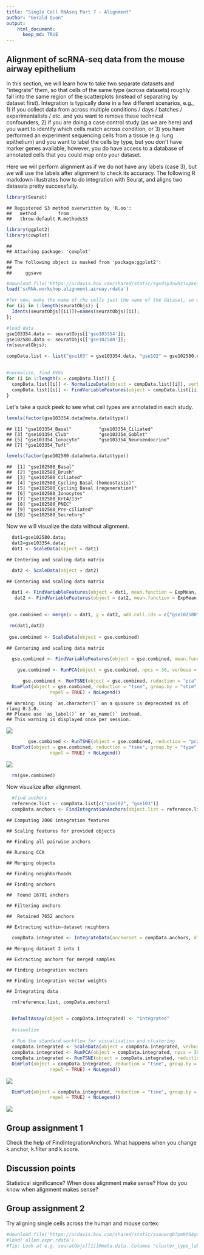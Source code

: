 ```yaml
---
title: "Single Cell RNAseq Part 7 - Alignment"
author: "Gerald Quon"
output:
    html_document:
      keep_md: TRUE
---
```




## Alignment of scRNA-seq data from the mouse airway epithelium

In this section, we will learn how to take two separate datasets and "integrate" them, so that cells of the same type (across datasets) roughly fall into the same region of the scatterplots (instead of separating by dataset first). Integration is typically done in a few different scenarios, e.g., 1) if you collect data from across multiple conditions / days / batches / experimentalists / etc. and you want to remove these technical confounders, 2) if you are doing a case control study (as we are here) and you want to identify which cells match across condition, or 3) you have performed an experiment sequencing cells from a tissue (e.g. lung epithelium) and you want to label the cells by type, but you don't have marker genes available, however, you do have access to a database of annotated cells that you could map onto your dataset.

Here we will perform alignment as if we do not have any labels (case 3), but we will use the labels after alignment to check its accuracy. The following R markdown illustrates how to do integration with Seurat, and aligns two datasets pretty successfully.


```r
library(Seurat)
```

```
## Registered S3 method overwritten by 'R.oo':
##   method        from       
##   throw.default R.methodsS3
```

```r
library(ggplot2)
library(cowplot)
```

```
## 
## Attaching package: 'cowplot'
```

```
## The following object is masked from 'package:ggplot2':
## 
##     ggsave
```

```r
#download.file('https://ucdavis.box.com/shared/static/zgxdsp3nwhzixpkeitftkgzq3phlsear.rdata','scRNA.workshop.alignment.airway.rdata')
load('scRNA.workshop.alignment.airway.rdata')

#for now, make the name of the cells just the name of the dataset, so we can easily visualize batch or condition effect
for (ii in 1:length(seuratObjs)) {
  Idents(seuratObjs[[ii]])=names(seuratObjs)[ii];
};

#load data
gse103354.data <- seuratObjs[['gse103354']];
gse102580.data <- seuratObjs[['gse102580']];
rm(seuratObjs);

compData.list <- list("gse103" = gse103354.data, "gse102" = gse102580.data)

  
#normalize, find HVGs
for (i in 1:length(x = compData.list)) {
  compData.list[[i]] <- NormalizeData(object = compData.list[[i]], verbose = FALSE)
  compData.list[[i]] <- FindVariableFeatures(object = compData.list[[i]], selection.method = "vst", nfeatures = 2000, verbose = FALSE)
}
```


Let's take a quick peek to see what cell types are annotated in each study.


```r
levels(factor(gse103354.data@meta.data$type))
```

```
## [1] "gse103354_Basal"          "gse103354_Ciliated"      
## [3] "gse103354_Club"           "gse103354_Goblet"        
## [5] "gse103354_Ionocyte"       "gse103354_Neuroendocrine"
## [7] "gse103354_Tuft"
```

```r
levels(factor(gse102580.data@meta.data$type))
```

```
##  [1] "gse102580_Basal"                       
##  [2] "gse102580_Brush"                       
##  [3] "gse102580_Ciliated"                    
##  [4] "gse102580_Cycling Basal (homeostasis)" 
##  [5] "gse102580_Cycling Basal (regeneration)"
##  [6] "gse102580_Ionocytes"                   
##  [7] "gse102580_Krt4/13+"                    
##  [8] "gse102580_PNEC"                        
##  [9] "gse102580_Pre-ciliated"                
## [10] "gse102580_Secretory"
```


Now we will visualize the data without alignment.


```r
  dat1=gse102580.data;
  dat2=gse103354.data;
  dat1 <- ScaleData(object = dat1)
```

```
## Centering and scaling data matrix
```

```r
  dat2 <- ScaleData(object = dat2)
```

```
## Centering and scaling data matrix
```

```r
  dat1 <- FindVariableFeatures(object = dat1, mean.function = ExpMean, dispersion.function = LogVMR, x.low.cutoff = 0.125, x.high.cutoff = 4, y.cutoff = 0.5)
   dat2 <- FindVariableFeatures(object = dat2, mean.function = ExpMean, dispersion.function = LogVMR, x.low.cutoff = 0.125, x.high.cutoff = 4, y.cutoff = 0.5)
  
  
 gse.combined <- merge(x = dat1, y = dat2, add.cell.ids = c("gse102580", "gse103354"), project = "airwayepithelium")

 rm(dat1,dat2)
 
 gse.combined <- ScaleData(object = gse.combined)
```

```
## Centering and scaling data matrix
```

```r
  gse.combined <- FindVariableFeatures(object = gse.combined, mean.function = ExpMean, dispersion.function = LogVMR, x.low.cutoff = 0.125, x.high.cutoff = 4, y.cutoff = 0.5)
  
    gse.combined <- RunPCA(object = gse.combined, npcs = 30, verbose = FALSE)

      gse.combined <- RunTSNE(object = gse.combined, reduction = "pca", dims = 1:20)
  DimPlot(object = gse.combined, reduction = "tsne", group.by = "stim", label = TRUE, 
                repel = TRUE) + NoLegend()
```

```
## Warning: Using `as.character()` on a quosure is deprecated as of rlang 0.3.0.
## Please use `as_label()` or `as_name()` instead.
## This warning is displayed once per session.
```

![](scRNA_Workshop-PART7_files/figure-html/data_visualization_without_alignment-1.png)<!-- -->

```r
        gse.combined <- RunTSNE(object = gse.combined, reduction = "pca", dims = 1:20)
  DimPlot(object = gse.combined, reduction = "tsne", group.by = "type", label = TRUE, 
                repel = TRUE) + NoLegend()
```

![](scRNA_Workshop-PART7_files/figure-html/data_visualization_without_alignment-2.png)<!-- -->

```r
  rm(gse.combined)
```
  

Now visualize after alignment.
  

```r
  #find anchors
  reference.list <- compData.list[c("gse102", "gse103")]
  compData.anchors <- FindIntegrationAnchors(object.list = reference.list, dims = 1:30)
```

```
## Computing 2000 integration features
```

```
## Scaling features for provided objects
```

```
## Finding all pairwise anchors
```

```
## Running CCA
```

```
## Merging objects
```

```
## Finding neighborhoods
```

```
## Finding anchors
```

```
## 	Found 16701 anchors
```

```
## Filtering anchors
```

```
## 	Retained 7652 anchors
```

```
## Extracting within-dataset neighbors
```

```r
  compData.integrated <- IntegrateData(anchorset = compData.anchors, dims = 1:30)
```

```
## Merging dataset 2 into 1
```

```
## Extracting anchors for merged samples
```

```
## Finding integration vectors
```

```
## Finding integration vector weights
```

```
## Integrating data
```

```r
  rm(reference.list, compData.anchors)


  DefaultAssay(object = compData.integrated) <- "integrated"
  
  #visualize
    
  # Run the standard workflow for visualization and clustering
  compData.integrated <- ScaleData(object = compData.integrated, verbose = FALSE)
  compData.integrated <- RunPCA(object = compData.integrated, npcs = 30, verbose = FALSE)
  compData.integrated <- RunTSNE(object = compData.integrated, reduction = "pca", dims = 1:30)
  DimPlot(object = compData.integrated, reduction = "tsne", group.by = "stim", label = TRUE, 
                repel = TRUE) + NoLegend()
```

![](scRNA_Workshop-PART7_files/figure-html/seuratAlignment-1.png)<!-- -->

```r
  DimPlot(object = compData.integrated, reduction = "tsne", group.by = "type", label = TRUE, 
                repel = TRUE) + NoLegend()
```

![](scRNA_Workshop-PART7_files/figure-html/seuratAlignment-2.png)<!-- -->

## Group assignment 1

Check the help of FindIntegrationAnchors. What happens when you change k.anchor, k.filter and k.score.

## Discussion points

Statistical significance?
When does alignment make sense?
How do you know when alignment makes sense?

## Group assignment 2

Try aligning single cells across the human and mouse cortex:

```r
#download.file('https://ucdavis.box.com/shared/static/zxouwrqb7pm9t64gqyuqdrl637749a7y.rdata','allen.expr.rdata')
#load('allen.expr.rdata')
#Tip: Look at e.g. seuratObjs[[1]]@meta.data. Columns "cluster_type_label" and "cluster_subtype_label" will be useful for visualization.
```

